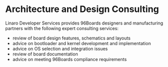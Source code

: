 # Architecture and Design Consulting

Linaro Developer Services provides 96Boards designers and manufacturing partners with the following expert consulting services:

- review of board design features, schematics and layouts
- advice on bootloader and kernel development and implementation
- advice on OS selection and integration issues
- review of board documentation
- advice on meeting 96Boards compliance requirements
